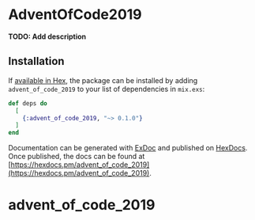 # AdventOfCode2019

**TODO: Add description**

## Installation

If [available in Hex](https://hex.pm/docs/publish), the package can be installed
by adding `advent_of_code_2019` to your list of dependencies in `mix.exs`:

```elixir
def deps do
  [
    {:advent_of_code_2019, "~> 0.1.0"}
  ]
end
```

Documentation can be generated with [ExDoc](https://github.com/elixir-lang/ex_doc)
and published on [HexDocs](https://hexdocs.pm). Once published, the docs can
be found at [https://hexdocs.pm/advent_of_code_2019](https://hexdocs.pm/advent_of_code_2019).

# advent_of_code_2019
